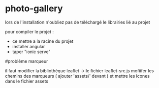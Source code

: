 # photo-gallery

lors de l'installation n'oubliez pas de téléchargé le librairies lié au projet 

pour compiler le projet : 
- ce mettre a la racine du projet 
- installer angular 
- taper "ionic serve"


#problème marqueur 

il faut modifier la bibliothèque leaflet -> le fichier leaflet-src.js 
mofiifer les chemins des marqueurs ( ajouter 'assets/' devant ) et mettre les icones dans le fichier assets 
